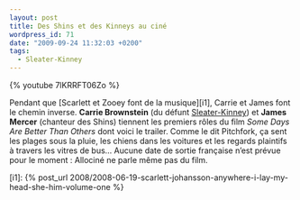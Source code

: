 ```yaml
---
layout: post
title: Des Shins et des Kinneys au ciné
wordpress_id: 71
date: "2009-09-24 11:32:03 +0200"
tags:
  - Sleater-Kinney
---
```


{% youtube 7lKRRFT06Zo %}

Pendant que [Scarlett et Zooey font de la musique][i1], Carrie et James font le
chemin inverse. **Carrie Brownstein** (du défunt [Sleater-Kinney][1]) et **James
Mercer** (chanteur des Shins) tiennent les premiers rôles du film _Some Days Are
Better Than Others_ dont voici le trailer. Comme le dit Pitchfork, ça sent les
plages sous la pluie, les chiens dans les voitures et les regards plaintifs à
travers les vitres de bus… Aucune date de sortie française n’est prévue pour le
moment : Allociné ne parle même pas du film.

[i1]:
{% post_url 2008/2008-06-19-scarlett-johansson-anywhere-i-lay-my-head-she-him-volume-one %}

[1]: https://www.deadrooster.org/tag/sleater-kinney/
